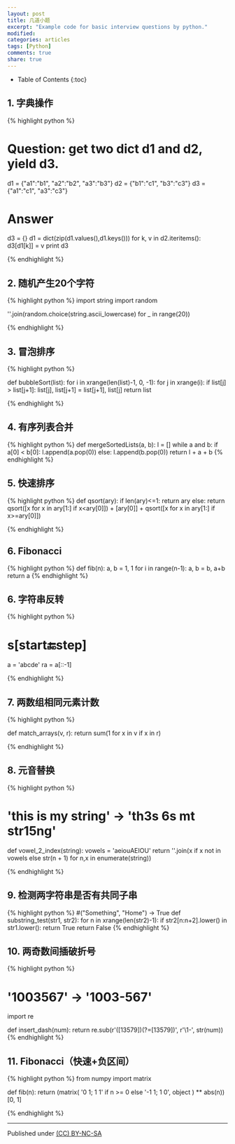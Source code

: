 ```yaml
---
layout: post
title: 几道小题
excerpt: "Example code for basic interview questions by python."
modified: 
categories: articles
tags: [Python]
comments: true
share: true
---
```


* Table of Contents
{:toc}

## 1. 字典操作

{% highlight python %}
# Question: get two dict d1 and d2, yield d3.
d1 = {"a1":"b1", "a2":"b2", "a3":"b3"}
d2 = {"b1":"c1", "b3":"c3"}
d3 = {"a1":"c1", "a3":"c3"}

# Answer
d3 = {}
d1 = dict(zip(d1.values(),d1.keys()))
for k, v in d2.iteritems():
	d3[d1[k]] = v
print d3

{% endhighlight %}

## 2. 随机产生20个字符
{% highlight python %}
import string
import random

''.join(random.choice(string.ascii_lowercase) for _ in range(20))

{% endhighlight %}

## 3. 冒泡排序
{% highlight python %}

def bubbleSort(list):
	for i in xrange(len(list)-1, 0, -1):
		for j in xrange(i):
			if list[j] > list[j+1]:
				list[j], list[j+1] = list[j+1], list[j]
	return list

{% endhighlight %}

## 4. 有序列表合并
{% highlight python %}
def mergeSortedLists(a, b):
    l = []
    while a and b:
        if a[0] < b[0]:
            l.append(a.pop(0))
        else:
            l.append(b.pop(0))
    return l + a + b
{% endhighlight %}

## 5. 快速排序
{% highlight python %}
def qsort(ary):
	if len(ary)<=1:
		return ary
	else:
		return qsort([x for x in ary[1:] if x<ary[0]]) + [ary[0]] + qsort([x for x in ary[1:] if x>=ary[0]])
	
{% endhighlight %}

## 6. Fibonacci
{% highlight python %}
def fib(n):
	a, b = 1, 1
	for i in range(n-1):
		a, b = b, a+b
	return a
{% endhighlight %}

## 6. 字符串反转
{% highlight python %}
# s[start:end:step]

a = 'abcde'
ra = a[::-1]

{% endhighlight %}

## 7. 两数组相同元素计数
{% highlight python %}

def match_arrays(v, r):
    return sum(1 for x in v if x in r)

{% endhighlight %}

## 8. 元音替换
{% highlight python %}
# 'this is my string' -> 'th3s 6s mt str15ng'
def vowel_2_index(string):
    vowels = 'aeiouAEIOU'
    return ''.join(x if x not in vowels else str(n + 1) for n,x in enumerate(string))

{% endhighlight %}

## 9. 检测两字符串是否有共同子串
{% highlight python %}
#("Something", "Home") -> True
def substring_test(str1, str2):
    for n in xrange(len(str2)-1):
        if str2[n:n+2].lower() in str1.lower():
            return True
    return False
{% endhighlight %}

## 10. 两奇数间插破折号
{% highlight python %}
# '1003567' -> '1003-567'
import re

def insert_dash(num):
    return re.sub(r'([13579])(?=[13579])', r'\1-', str(num))
{% endhighlight %}

## 11. Fibonacci（快速+负区间）
{% highlight python %}
from numpy import matrix

def fib(n):
    return (matrix(
        '0 1; 1 1' if n >= 0 else '-1 1; 1 0', object
        ) ** abs(n))[0, 1]

{% endhighlight %}



---
Published under <a rel="license" href="http://creativecommons.org/licenses/by-nc-sa/3.0/">(CC) BY-NC-SA </a>
